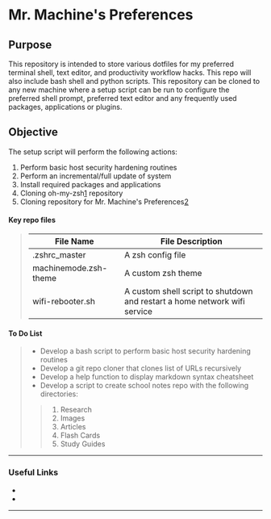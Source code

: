# Mr. Machine's Preferences

## Purpose
This repository is intended to store various dotfiles for my preferred terminal shell, text editor, and productivity workflow hacks. 
This repo will also include bash shell and python scripts. 
This repository can be cloned to any new machine where a setup script can be run to configure the preferred shell prompt, preferred text editor and any frequently used packages, applications or plugins.

## Objective

The setup script will perform the following actions:
1.  Perform basic host security hardening routines
2.  Perform an incremental/full update of system
3.  Install required packages and applications
4.  Cloning oh-my-zsh[1] repository
5.  Cloning repository for Mr. Machine's Preferences[2]
    
#### Key repo files
>|File Name			|File Description								|
>|------------------------------|-------------------------------------------------------------------------------|
>|.zshrc_master			|A zsh config file								|
>|machinemode.zsh-theme		|A custom zsh theme								|
>|wifi-rebooter.sh		|A custom shell script to shutdown and restart a home network wifi service	|

#### To Do List
> + Develop a bash script to perform basic host security hardening routines
> + Develop a git repo cloner that clones list of URLs recursively
> + Develop a help function to display markdown syntax cheatsheet
> + Develop a script to create school notes repo with the following directories:
> > 1. Research
> > 2. Images
> > 3. Articles
> > 4. Flash Cards
> > 5. Study Guides

***  
### Useful Links
 + [1]: https://github.com/robbyrussell/oh-my-zsh/	"oh-my-zsh"
 + [2]: https://github.com/mrmachine3/preferences/	"Mr. Machine's Preferences"
***
